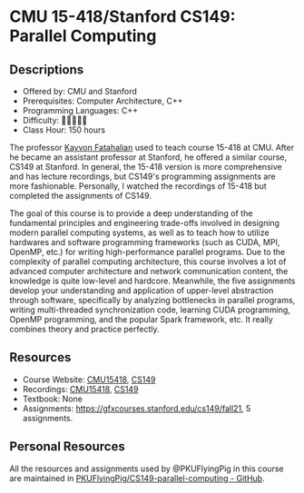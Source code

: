 # CMU 15-418/Stanford CS149: Parallel Computing

## Descriptions

- Offered by: CMU and Stanford
- Prerequisites: Computer Architecture, C++
- Programming Languages: C++
- Difficulty: 🌟🌟🌟🌟🌟
- Class Hour: 150 hours

The professor [Kayvon Fatahalian](http://www.cs.cmu.edu/~kayvonf) used to teach course 15-418 at CMU. After he became an assistant professor at Stanford, he offered a similar course, CS149 at Stanford. In general, the 15-418 version is more comprehensive and has lecture recordings, but CS149's programming assignments are more fashionable. Personally, I watched the recordings of 15-418 but completed the assignments of CS149.

The goal of this course is to provide a deep understanding of the fundamental principles and engineering trade-offs involved in designing modern parallel computing systems, as well as to teach how to utilize hardwares and software programming frameworks (such as CUDA, MPI, OpenMP, etc.) for writing high-performance parallel programs. Due to the complexity of parallel computing architecture, this course involves a lot of advanced computer architecture and network communication content, the knowledge is quite low-level and hardcore. Meanwhile, the five assignments develop your understanding and application of upper-level abstraction through software, specifically by analyzing bottlenecks in parallel programs, writing multi-threaded synchronization code, learning CUDA programming, OpenMP programming, and the popular Spark framework, etc. It really combines theory and practice perfectly.

## Resources

- Course Website: [CMU15418](https://www.cs.cmu.edu/afs/cs/academic/class/15418-s18/www/index.html), [CS149](https://gfxcourses.stanford.edu/cs149/fall21)
- Recordings: [CMU15418](https://www.cs.cmu.edu/afs/cs/academic/class/15418-s18/www/schedule.html), [CS149](https://youtube.com/playlist?list=PLoROMvodv4rMp7MTFr4hQsDEcX7Bx6Odp&si=txtQiRDZ9ZZUzyRn)
- Textbook: None
- Assignments: <https://gfxcourses.stanford.edu/cs149/fall21>, 5 assignments.

## Personal Resources

All the resources and assignments used by @PKUFlyingPig in this course are maintained in [PKUFlyingPig/CS149-parallel-computing - GitHub](https://github.com/PKUFlyingPig/CS149-parallel-computing).
